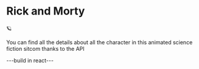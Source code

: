 <h1>Rick and Morty</h1> 🪐

<p>You can find all the details about all the character in this animated science fiction sitcom thanks to the API</p>

<p>---build in react---</p>
